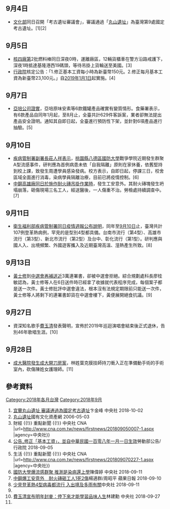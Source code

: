 <noinclude></noinclude>

## 9月4日

  - [文化部](../Page/文化部.md "wikilink")同日召開「考古遺址審議會」，審議通過「[丸山遺址](../Page/台灣考古遺址列表.md "wikilink")」為臺灣第9處國定考古遺址。\[1\]\[2\]

## 9月5日

  - [核四廠第](https://zh.wikipedia.org/wiki/核四廠 "wikilink")2批燃料棒同日深夜0時，運離廠區，12輛貨櫃車在警方沿路戒護下，深夜1時抵達基隆港西19碼頭，等待吊掛上貨輪送至美國。\[3\]
  - [行政院](../Page/行政院.md "wikilink")核定公告：「1.修正基本工資每小時為新臺幣150元。2.修正每月基本工資為新臺幣23,100元。」自[2019年](../Page/2019年.md "wikilink")[1月1日](../Page/1月1日.md "wikilink")起實施。\[4\]

## 9月7日

  - [亞培公司證實](https://zh.wikipedia.org/wiki/亞培 "wikilink")，亞培原味安素等6款鐵罐產品確實有變質情形。食藥署表示，有6款產品自同年1月起，至8月止，全臺共計629件客訴案，業者卻無法提出產品安全證明。通知其自即日起，全臺進行預防性下架，並針對6項產品進行抽驗。\[5\]

## 9月10日

  - [疾病管制署副署長莊人祥表示](https://zh.wikipedia.org/wiki/疾病管制署 "wikilink")，[桃園縣](https://zh.wikipedia.org/wiki/桃園縣 "wikilink")[八德區](../Page/八德區.md "wikilink")[國防大學](../Page/國防大學.md "wikilink")戰爭學院近期發生群聚A型流感事件，研判應為首例病患未依「自我隔離」原則在家休養，依舊堅持到校上課，致發生周遭學員感染發病。校方表示，自即日起，停課三日，校舍區域全面進行消毒，染病學員隔離治療，目前已將疫情控制。\[6\]
  - [中鋼高雄廠同日於施作耐火磚吊掛作業時](https://zh.wikipedia.org/wiki/中鋼 "wikilink")，發生工安意外。其耐火磚塊發生坍塌崩落，砸傷現場三名工人，經送醫後，一人傷重不治。勞檢處持續調查中。\[7\]

## 9月11日

  - [衛生福利部](https://zh.wikipedia.org/wiki/衛生福利部 "wikilink")[疾病管制署同日疫情週報公布說明](https://zh.wikipedia.org/wiki/疾病管制署 "wikilink")，同年至[9月10日](../Page/9月10日.md "wikilink")止，臺灣共計107例登革熱病例，罕見的是型別4型都具備。台南市流行（第4型）、高雄市流行（第3型）、新北市流行（第2型）及台中、彰化流行（第1型）。研判應與國人入、出境頻繁、外國遊客攜入及近期臺灣高溫、溼熱產生所致。\[8\]

## 9月13日

  - [黃士修](../Page/黃士修.md "wikilink")到[中選會再補送近](https://zh.wikipedia.org/wiki/中選會 "wikilink")3萬連署書，卻被中選會拒絕。綜合規劃處科長廖桂敏認為，黃士修等人在6日送件時已經拿了收據就代表程序完成，每個案子都是送一次件。黃士修批評中選會違法，根本沒有法規定期限前只能送一次件，黃士修等人將剩下的連署書卸貨在中選會樓下，黃便展開絕食抗議。\[9\]

## 9月27日

  - 資深知名歌手[費玉清](../Page/費玉清.md "wikilink")發表聲明，宣佈於2019年巡迴演唱會結束後正式退休，告別46年歌唱生涯。\[10\]

## 9月28日

  - [成大醫院發生](../Page/國立成功大學醫學院附設醫院.md "wikilink")[成大開刀房案](../Page/成大開刀房案.md "wikilink")，林姓葉克膜技師持刀衝入正在準備動手術的手術室內，砍傷陳姓女護理師。\[11\]

## 參考資料

<noinclude> </noinclude>

[Category:2018年各月台灣](https://zh.wikipedia.org/wiki/Category:2018年各月台灣 "wikilink") [Category:2018年9月](https://zh.wikipedia.org/wiki/Category:2018年9月 "wikilink")

1.  [宜蘭丸山遺址 審議通過為國定考古遺址](http://www.cna.com.tw/news/acul/201810020340.aspx)卞金峰 中央社 2018-10-02
2.  [丸山遺址](https://nchdb.boch.gov.tw/assets/overview/archaeologicalSite/20060503000002)國有文化資產網 2006-05-03
3.   財經 {{\!}} 重點新聞 {{\!}} 中央社 CNA |url=<http://www.cna.com.tw/news/firstnews/201809050007-1.aspx> |agency=中央社}}
4.  [公告_修正「基本工資」，並自中華民國一百零八年一月一日生效](https://gazette2.nat.gov.tw/EG_FileManager/eguploadpub/eg024169/ch08/type1/gov82/num23/Eg.htm)勞動部公告/行政院 2018-09-05
5.   生活 {{\!}} 重點新聞 {{\!}} 中央社 CNA |url=<http://www.cna.com.tw/news/firstnews/201809070227-1.aspx> |agency=中央社}}
6.  [國防大學爆流感群聚 推測是染病還上學](http://www.cna.com.tw/news/firstnews/201809110047-1.aspx)陳偉婷 中央社 2018-09-11
7.  [中鋼爆工安意外　耐火磚砸工人1死2傷](https://tw.appledaily.com/new/realtime/20180910/1427193/)楊適群/周昭平 蘋果日報 2018-09-10
8.  [少見登革熱4型病毒都流行 入出境及多雨有關](http://www.cna.com.tw/news/firstnews/201809110219-1.aspx)中央社 2018-09-11
9.
10. [費玉清宣布明年封麥：停下來才能學習品味人生](http://www.cna.com.tw/news/firstnews/201809275002.aspx)林建勳 中央社 2018-09-27
11.
